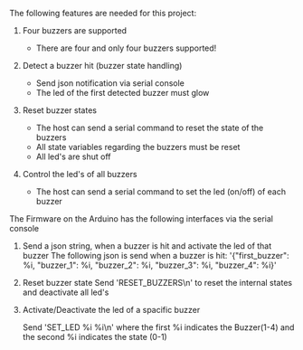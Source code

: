 The following features are needed for this project:

1. Four buzzers are supported
   * There are four and only four buzzers supported!

1. Detect a buzzer hit (buzzer state handling)
   * Send json notification via serial console
   * The led of the first detected buzzer must glow

1. Reset buzzer states
   * The host can send a serial command to reset the state of the buzzers
   * All state variables regarding the buzzers must be reset
   * All led's are shut off

1. Control the led's of all buzzers
   * The host can send a serial command to set the led (on/off) of each buzzer



The Firmware on the Arduino has the following interfaces via the serial console

1. Send a json string, when a buzzer is hit and activate the led of that buzzer
   The following json is send when a buzzer is hit:
   '{"first_buzzer": %i, "buzzer_1": %i, "buzzer_2": %i, "buzzer_3": %i, "buzzer_4": %i}'

1. Reset buzzer state
   Send 'RESET_BUZZERS\n' to reset the internal states and deactivate all led's

1. Activate/Deactivate the led of a spacific buzzer

   Send 'SET_LED %i %i\n' where the first %i indicates the Buzzer(1-4)
   and the second %i indicates the state (0-1)
   
